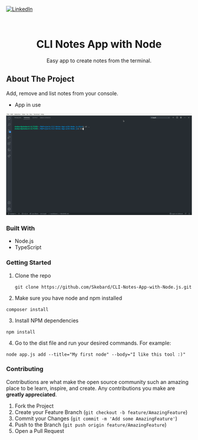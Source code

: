 [![LinkedIn][linkedin-shield]][linkedin-url]



<!-- PROJECT LOGO -->
<br />
<p align="center">


  <h1 align="center">CLI Notes App with Node</h1>
  <p align='center'>
  Easy app to create notes from the terminal.
  </p>
</p>






<!-- ABOUT THE PROJECT -->
## About The Project
Add, remove and list notes from your console.

- App in use


![Screenshot1](doc/usageExample.gif)
<br>



### Built With

- Node.js
- TypeScript





<!-- GETTING STARTED -->
###  Getting Started


1. Clone the repo
   ```
   git clone https://github.com/Skebard/CLI-Notes-App-with-Node.js.git
   ```
2. Make sure you have node and npm installed
```
composer install
```
3. Install NPM dependencies
```
npm install
```
4. Go to the dist file and run your desired commands. For example:
```
node app.js add --title="My first node" --body="I like this tool :)"
```


<!-- CONTRIBUTING -->
### Contributing

Contributions are what make the open source community such an amazing place to be learn, inspire, and create. Any contributions you make are **greatly appreciated**.

1. Fork the Project
2. Create your Feature Branch (`git checkout -b feature/AmazingFeature`)
3. Commit your Changes (`git commit -m 'Add some AmazingFeature'`)
4. Push to the Branch (`git push origin feature/AmazingFeature`)
5. Open a Pull Request










[linkedin-shield]: https://img.shields.io/badge/-LinkedIn-black.svg?style=for-the-badge&logo=linkedin&colorB=555
[linkedin-url]: http://www.linkedin.com/in/tjorda